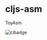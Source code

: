 # cljs-asm
ToyAsm

![cibadge](https://github.com/stuartstein777/cljs-asm/actions/workflows/main.yml/badge.svg)
